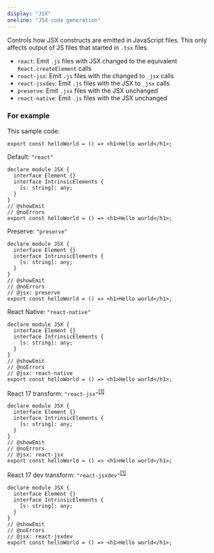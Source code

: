 ```yaml
---
display: "JSX"
oneline: "JSX code generation"
---
```


Controls how JSX constructs are emitted in JavaScript files.
This only affects output of JS files that started in `.tsx` files.

- `react`: Emit `.js` files with JSX changed to the equivalent `React.createElement` calls
- `react-jsx`: Emit `.js` files with the changed to `_jsx` calls
- `react-jsxdev`: Emit `.js` files with the JSX to `_jsx` calls
- `preserve`: Emit `.jsx` files with the JSX unchanged
- `react-native`: Emit `.js` files with the JSX unchanged

### For example

This sample code:

```tsx
export const helloWorld = () => <h1>Hello world</h1>;
```

Default: `"react"`

```tsx twoslash
declare module JSX {
  interface Element {}
  interface IntrinsicElements {
    [s: string]: any;
  }
}
// @showEmit
// @noErrors
export const helloWorld = () => <h1>Hello world</h1>;
```

Preserve: `"preserve"`

```tsx twoslash
declare module JSX {
  interface Element {}
  interface IntrinsicElements {
    [s: string]: any;
  }
}
// @showEmit
// @noErrors
// @jsx: preserve
export const helloWorld = () => <h1>Hello world</h1>;
```

React Native: `"react-native"`

```tsx twoslash
declare module JSX {
  interface Element {}
  interface IntrinsicElements {
    [s: string]: any;
  }
}
// @showEmit
// @noErrors
// @jsx: react-native
export const helloWorld = () => <h1>Hello world</h1>;
```

React 17 transform: `"react-jsx"`<sup>[[1]](https://reactjs.org/blog/2020/09/22/introducing-the-new-jsx-transform.html)</sup>

```tsx twoslash
declare module JSX {
  interface Element {}
  interface IntrinsicElements {
    [s: string]: any;
  }
}
// @showEmit
// @noErrors
// @jsx: react-jsx
export const helloWorld = () => <h1>Hello world</h1>;
```

React 17 dev transform: `"react-jsxdev"`<sup>[[1]](https://reactjs.org/blog/2020/09/22/introducing-the-new-jsx-transform.html)</sup>

```tsx twoslash
declare module JSX {
  interface Element {}
  interface IntrinsicElements {
    [s: string]: any;
  }
}
// @showEmit
// @noErrors
// @jsx: react-jsxdev
export const helloWorld = () => <h1>Hello world</h1>;
```
